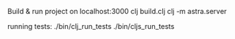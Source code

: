 

Build & run project on localhost:3000 
clj build.clj
clj -m astra.server

running tests:
./bin/clj_run_tests
./bin/cljs_run_tests
